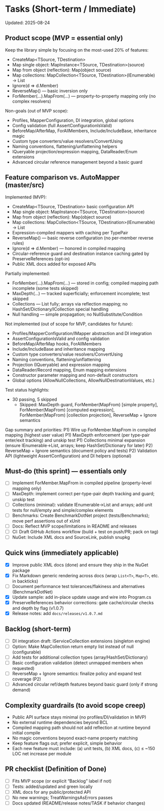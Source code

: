 # Tasks (Short-term / Immediate)

Updated: 2025-08-24

## Product scope (MVP = essential only)

Keep the library simple by focusing on the most-used 20% of features:

- CreateMap<TSource, TDestination>
- Map single object: MapInstance<TSource, TDestination>(source)
- Map from object (reflection): Map<TDestination>(object source)
- Map collections: MapCollection<TSource, TDestination>(IEnumerable<TSource>) → List<TDestination>
- Ignore(d => d.Member)
- ReverseMap() — basic inversion only
- ForMember(...).MapFrom(...) — property-to-property mapping only (no complex resolvers)

Non-goals (out of MVP scope):
- Profiles, MapperConfiguration, DI integration, global options
- Config validation (full AssertConfigurationIsValid)
- BeforeMap/AfterMap, ForAllMembers, Include/IncludeBase, inheritance magic
- Custom type converters/value resolvers/ConvertUsing
- Naming conventions, flattening/unflattening helpers
- IQueryable projection/expression mapping, DataReader/Enum extensions
- Advanced circular reference management beyond a basic guard

## Feature comparison vs. AutoMapper (master/src)

Implemented (MVP):
- CreateMap<TSource, TDestination> basic configuration API
- Map single object: MapInstance<TSource, TDestination>(source)
- Map from object (reflection): Map<TDestination>(object source)
- Map collections: MapCollection<TSource, TDestination>(IEnumerable<TSource>) → List<TDestination>
- Expression-compiled mappers with caching per TypePair
- ReverseMap() — basic reverse configuration (no per-member reverse rules)
- Ignore(d => d.Member) — honored in compiled mapping
- Circular-reference guard and destination instance caching gated by PreserveReferences (opt-in)
- Public XML docs added for exposed APIs

Partially implemented:
- ForMember(...).MapFrom(...) — stored in config; compiled mapping path incomplete (some tests skipped)
- MaxDepth(...) — tracked superficially; enforcement incomplete; test skipped
- Collections — List<T> fully; arrays via reflection mapping; no HashSet/Dictionary/ICollection special handling
- Null handling — simple propagation; no NullSubstitute/Condition

Not implemented (out of scope for MVP, candidates for future):
- Profiles/MapperConfiguration/IMapper abstraction and DI integration
- AssertConfigurationIsValid and config validation
- BeforeMap/AfterMap hooks, ForAllMembers
- Include/IncludeBase and inheritance mapping
- Custom type converters/value resolvers/ConvertUsing
- Naming conventions, flattening/unflattening
- Projection (IQueryable) and expression mapping
- DataReader/Record mapping, Enum mapping extensions
- Constructor parameter mapping and non-default constructors
- Global options (AllowNullCollections, AllowNullDestinationValues, etc.)

Test status highlights:
- 30 passing, 5 skipped
	- Skipped: MaxDepth guard, ForMember(MapFrom) [simple property], ForMember(MapFrom) [computed expression], ForMember(MapFrom) [collection projection], ReverseMap + Ignore semantics

Gap summary and priorities:
P1) Wire up ForMember.MapFrom in compiled mapping (highest user value)
P1) MaxDepth enforcement (per type-pair enter/exit tracking) and unskip test
P1) Collections minimal expansion (ensure IEnumerable<T>→List<T>, arrays; keep HashSet/Dictionary for later)
P2) ReverseMap + Ignore semantics (document policy and tests)
P2) Validation API (lightweight AssertConfiguration) and DI helpers (optional)

## Must-do (this sprint) — essentials only
- [ ] Implement ForMember.MapFrom in compiled pipeline (property-level mapping only)
- [ ] MaxDepth: implement correct per-type-pair depth tracking and guard; unskip test
- [ ] Collections (minimal): validate IEnumerable<T>→List<T> and arrays; add unit tests for null/empty and simple/complex elements
- [ ] Benchmarks: Create BenchmarkDotNet project (tests/Benchmarks); move perf assertions out of xUnit
- [ ] Docs: Reflect MVP scope/limitations in README and releases
- [ ] CI: Draft GitHub Actions workflow (build + test on push/PR; pack on tag)
- [ ] NuGet: Include XML docs and SourceLink, publish snupkg

## Quick wins (immediately applicable)
- [x] Improve public XML docs (done) and ensure they ship in the NuGet package
- [x] Fix Markdown generic rendering across docs (wrap `List<T>`, `Map<T>`, etc. in backticks)
- [ ] Document performance test tolerances/flakiness and alternatives (BenchmarkDotNet)
- [x] Update sample: add in-place update usage and wire into Program.cs
- [x] PreserveReferences behavior corrections: gate cache/circular checks and depth by flag (v1.0.7)
- [x] Release notes: add `docs/releases/v1.0.7.md`

## Backlog (short-term)
- [ ] DI integration draft: IServiceCollection extensions (singleton engine)
- [ ] Option: Make MapCollection return empty list instead of null (configurable)
- [ ] Add tests for additional collection types (array/HashSet/Dictionary)
- [ ] Basic configuration validation (detect unmapped members when requested)
- [ ] ReverseMap + Ignore semantics: finalize policy and expand test coverage (P2)
- [ ] Advanced circular ref/depth features beyond basic guard (only if strong demand)

## Complexity guardrails (to avoid scope creep)

- Public API surface stays minimal (no profiles/DI/validation in MVP)
- No external runtime dependencies beyond BCL
- Compiled mapping path should not add reflection at runtime beyond initial compile
- No magic conventions beyond exact-name property matching
- Keep feature flags out; prefer explicit, simple behavior
- Each new feature must include: (a) unit tests, (b) XML docs, (c) ≤ ~150 LOC net increase per module

## PR checklist (Definition of Done)

- [ ] Fits MVP scope (or explicit “Backlog” label if not)
- [ ] Tests: added/updated and green locally
- [ ] XML docs for any public/protected API
- [ ] No new warnings; TreatWarningsAsErrors passes
- [ ] Docs updated (README/release notes/TASK if behavior changes)
